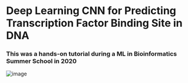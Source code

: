 # Deep Learning CNN for Predicting Transcription Factor Binding Site in DNA

### This was a hands-on tutorial during a ML in Bioinformatics Summer School in 2020

![image](https://user-images.githubusercontent.com/58364462/211673922-bf31e36c-9778-41f4-9f36-2642a69b32de.png)
